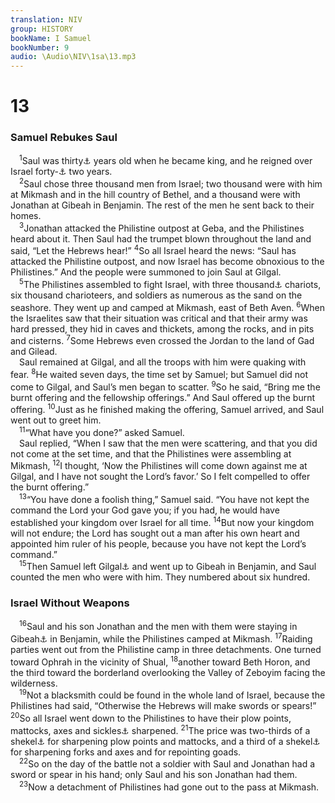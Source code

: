 ```yaml
---
translation: NIV
group: HISTORY
bookName: I Samuel 
bookNumber: 9
audio: \Audio\NIV\1sa\13.mp3
---
```


<div class="title"><h1>13</h1><h3>Samuel Rebukes Saul </h3></div>
<span class="verse 1sa_13_1"> <sup>1</sup>Saul was thirty<a data-toggle="tooltip" data-placement="bottom" title="A few late manuscripts of the Septuagint; Hebrew does not have thirty.">⚓</a> years old when he became king, and he reigned over Israel forty-<a data-toggle="tooltip" data-placement="bottom" title="Probable reading of the original Hebrew text (see Acts 13:21); Masoretic Text does not have forty- .">⚓</a> two years. <br/></span>
<span class="verse 1sa_13_2"> <sup>2</sup>Saul chose three thousand men from Israel; two thousand were with him at Mikmash and in the hill country of Bethel, and a thousand were with Jonathan at Gibeah in Benjamin. The rest of the men he sent back to their homes. <br/></span>
<span class="verse 1sa_13_3"> <sup>3</sup>Jonathan attacked the Philistine outpost at Geba, and the Philistines heard about it. Then Saul had the trumpet blown throughout the land and said, “Let the Hebrews hear!” </span>
<span class="verse 1sa_13_4"><sup>4</sup>So all Israel heard the news: “Saul has attacked the Philistine outpost, and now Israel has become obnoxious to the Philistines.” And the people were summoned to join Saul at Gilgal. <br/></span>
<span class="verse 1sa_13_5"> <sup>5</sup>The Philistines assembled to fight Israel, with three thousand<a data-toggle="tooltip" data-placement="bottom" title="Some Septuagint manuscripts and Syriac; Hebrew thirty thousand">⚓</a> chariots, six thousand charioteers, and soldiers as numerous as the sand on the seashore. They went up and camped at Mikmash, east of Beth Aven. </span>
<span class="verse 1sa_13_6"><sup>6</sup>When the Israelites saw that their situation was critical and that their army was hard pressed, they hid in caves and thickets, among the rocks, and in pits and cisterns. </span>
<span class="verse 1sa_13_7"><sup>7</sup>Some Hebrews even crossed the Jordan to the land of Gad and Gilead. <br/> Saul remained at Gilgal, and all the troops with him were quaking with fear. </span>
<span class="verse 1sa_13_8"><sup>8</sup>He waited seven days, the time set by Samuel; but Samuel did not come to Gilgal, and Saul’s men began to scatter. </span>
<span class="verse 1sa_13_9"><sup>9</sup>So he said, “Bring me the burnt offering and the fellowship offerings.” And Saul offered up the burnt offering. </span>
<span class="verse 1sa_13_10"><sup>10</sup>Just as he finished making the offering, Samuel arrived, and Saul went out to greet him. <br/></span>
<span class="verse 1sa_13_11"> <sup>11</sup>“What have you done?” asked Samuel. <br/> Saul replied, “When I saw that the men were scattering, and that you did not come at the set time, and that the Philistines were assembling at Mikmash, </span>
<span class="verse 1sa_13_12"><sup>12</sup>I thought, ‘Now the Philistines will come down against me at Gilgal, and I have not sought the Lord’s favor.’ So I felt compelled to offer the burnt offering.” <br/></span>
<span class="verse 1sa_13_13"> <sup>13</sup>“You have done a foolish thing,” Samuel said. “You have not kept the command the Lord your God gave you; if you had, he would have established your kingdom over Israel for all time. </span>
<span class="verse 1sa_13_14"><sup>14</sup>But now your kingdom will not endure; the Lord has sought out a man after his own heart and appointed him ruler of his people, because you have not kept the Lord’s command.” <br/></span>
<span class="verse 1sa_13_15"> <sup>15</sup>Then Samuel left Gilgal<a data-toggle="tooltip" data-placement="bottom" title="Hebrew; Septuagint Gilgal and went his way; the rest of the people went after Saul to meet the army, and they went out of Gilgal">⚓</a> and went up to Gibeah in Benjamin, and Saul counted the men who were with him. They numbered about six hundred. <br/></span>
<div class="title"><h3>Israel Without Weapons </h3></div>
<span class="verse 1sa_13_16"> <sup>16</sup>Saul and his son Jonathan and the men with them were staying in Gibeah<a data-toggle="tooltip" data-placement="bottom" title="Two Hebrew manuscripts; most Hebrew manuscripts Geba, a variant of Gibeah">⚓</a> in Benjamin, while the Philistines camped at Mikmash. </span>
<span class="verse 1sa_13_17"><sup>17</sup>Raiding parties went out from the Philistine camp in three detachments. One turned toward Ophrah in the vicinity of Shual, </span>
<span class="verse 1sa_13_18"><sup>18</sup>another toward Beth Horon, and the third toward the borderland overlooking the Valley of Zeboyim facing the wilderness. <br/></span>
<span class="verse 1sa_13_19"> <sup>19</sup>Not a blacksmith could be found in the whole land of Israel, because the Philistines had said, “Otherwise the Hebrews will make swords or spears!” </span>
<span class="verse 1sa_13_20"><sup>20</sup>So all Israel went down to the Philistines to have their plow points, mattocks, axes and sickles<a data-toggle="tooltip" data-placement="bottom" title="Septuagint; Hebrew plow points">⚓</a> sharpened. </span>
<span class="verse 1sa_13_21"><sup>21</sup>The price was two-thirds of a shekel<a data-toggle="tooltip" data-placement="bottom" title="That is, about 1/4 ounce or about 8 grams">⚓</a> for sharpening plow points and mattocks, and a third of a shekel<a data-toggle="tooltip" data-placement="bottom" title="That is, about 1/8 ounce or about 4 grams">⚓</a> for sharpening forks and axes and for repointing goads. <br/></span>
<span class="verse 1sa_13_22"> <sup>22</sup>So on the day of the battle not a soldier with Saul and Jonathan had a sword or spear in his hand; only Saul and his son Jonathan had them. <br/></span>
<span class="verse 1sa_13_23"> <sup>23</sup>Now a detachment of Philistines had gone out to the pass at Mikmash. <br/></span>
